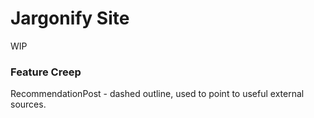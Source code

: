 # Jargonify Site

WIP

### Feature Creep

RecommendationPost - dashed outline, used to point to useful external sources.
